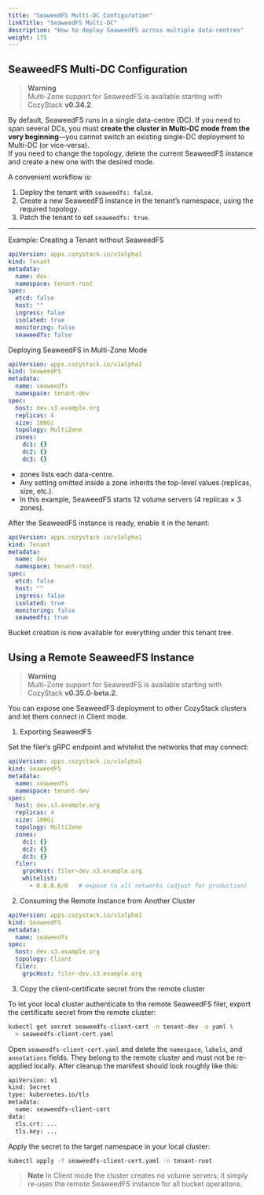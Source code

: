 ```yaml
---
title: "SeaweedFS Multi-DC Configuration"
linkTitle: "SeaweedFS Multi-DC"
description: "How to deploy SeaweedFS across multiple data-centres"
weight: 175
---
```


## SeaweedFS Multi-DC Configuration

> **Warning**  
> Multi-Zone support for SeaweedFS is available starting with CozyStack **v0.34.2**.

By default, SeaweedFS runs in a single data-centre (DC). If you need to span several DCs, you must **create the cluster in Multi-DC mode from the very beginning**—you cannot switch an existing single-DC deployment to Multi-DC (or vice-versa).  
If you need to change the topology, delete the current SeaweedFS instance and create a new one with the desired mode.

A convenient workflow is:

1. Deploy the tenant with `seaweedfs: false`.
2. Create a new SeaweedFS instance in the tenant’s namespace, using the required topology.
3. Patch the tenant to set `seaweedfs: true`.

---

Example: Creating a Tenant without SeaweedFS

```yaml
apiVersion: apps.cozystack.io/v1alpha1
kind: Tenant
metadata:
  name: dev
  namespace: tenant-root
spec:
  etcd: false
  host: ""
  ingress: false
  isolated: true
  monitoring: false
  seaweedfs: false
```

Deploying SeaweedFS in Multi-Zone Mode

```yaml
apiVersion: apps.cozystack.io/v1alpha1
kind: SeaweedFS
metadata:
  name: seaweedfs
  namespace: tenant-dev
spec:
  host: dev.s3.example.org
  replicas: 4
  size: 100Gi
  topology: MultiZone
  zones:
    dc1: {}
    dc2: {}
    dc3: {}
```

*	zones lists each data-centre.
*	Any setting omitted inside a zone inherits the top-level values (replicas, size, etc.).
*	In this example, SeaweedFS starts 12 volume servers (4 replicas × 3 zones).

After the SeaweedFS instance is ready, enable it in the tenant:

```yaml
apiVersion: apps.cozystack.io/v1alpha1
kind: Tenant
metadata:
  name: dev
  namespace: tenant-root
spec:
  etcd: false
  host: ""
  ingress: false
  isolated: true
  monitoring: false
  seaweedfs: true
```

Bucket creation is now available for everything under this tenant tree.

## Using a Remote SeaweedFS Instance

> **Warning**  
> Multi-Zone support for SeaweedFS is available starting with CozyStack **v0.35.0-beta.2**.

You can expose one SeaweedFS deployment to other CozyStack clusters and let them connect in Client mode.

1. Exporting SeaweedFS

Set the filer’s gRPC endpoint and whitelist the networks that may connect:

```yaml
apiVersion: apps.cozystack.io/v1alpha1
kind: SeaweedFS
metadata:
  name: seaweedfs
  namespace: tenant-dev
spec:
  host: dev.s3.example.org
  replicas: 4
  size: 100Gi
  topology: MultiZone
  zones:
    dc1: {}
    dc2: {}
    dc3: {}
  filer:
    grpcHost: filer-dev.s3.example.org
    whitelist:
      - 0.0.0.0/0   # expose to all networks (adjust for production)
```

2. Consuming the Remote Instance from Another Cluster

```yaml
apiVersion: apps.cozystack.io/v1alpha1
kind: SeaweedFS
metadata:
  name: seaweedfs
spec:
  host: dev.s3.example.org
  topology: Client
  filer:
    grpcHost: filer-dev.s3.example.org
```

3. Copy the client-certificate secret from the remote cluster

To let your local cluster authenticate to the remote SeaweedFS filer, export the certificate secret from the remote cluster:

```bash
kubectl get secret seaweedfs-client-cert -n tenant-dev -o yaml \
  > seaweedfs-client-cert.yaml
```

Open `seaweedfs-client-cert.yaml` and delete the `namespace`, `labels`, and `annotations` fields. They belong to the remote cluster and must not be re-applied locally. After cleanup the manifest should look roughly like this:

```bash
apiVersion: v1
kind: Secret
type: kubernetes.io/tls
metadata:
  name: seaweedfs-client-cert
data:
  tls.crt: ...
  tls.key: ...
```

Apply the secret to the target namespace in your local cluster:

```bash
kubectl apply -f seaweedfs-client-cert.yaml -n tenant-root
```

> **Note**
> In Client mode the cluster creates no volume servers; it simply re-uses the remote SeaweedFS instance for all bucket operations.
